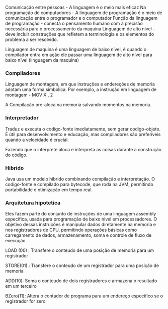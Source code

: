 Comunicação entre pessoas - A linguagem é o meio mais eficaz
Na programação de computadores - A linguagem de programação é o meio de comunicação entre o programador e o computador
Função da linguagem de programação - conecta o pensamento humano com a precisão necessária para o processamento da maquina
Linguagem de alto nível - deve incluir construções que refletem a terminologia e os elementos do problema a ser resolvido.

Linguagem de maquina é uma linguagem de baixo nível, é quando o compilador entra em ação ele passar uma linguagem de alto nível para baixo nível (linguagem da maquina)
### Compiladores
Linguagem de montagem, em que instruções e endereções de memoria adotam uma forma simbolica. Por exemplo, a instrução em linguagem de montagem - MOV X , 2

A Compilação pre-aloca na memoria salvando momentos na memoria.
### Interpretador
Traduz e  executa o codigo-fonte imediatamente, sem gerar codigo-objeto. É útil para desenvolvimento e educação, mas compiladores são preferíveis quando a velocidade é crucial.

Fazendo que o interprete aloca e interpreta as coisas durante a construção do código.

### Hibrido
Java usa um modelo hibrido combinando compilação e interpretação. O codigo-fonte é compilado para bytecode, que roda na JVM, permitindo portabilidade e otimização em tempo real.

### Arquitetura hipotetica
Eles fazem parte do conjunto de instruções de uma linguagem assembly especifica, usada para programação de baixo nivel em processadores. O objetivo dessas instruções é manipular dados diretamente na memoria e nos registradores de CPU, permitindo operações básicas como carregamento de dados, armazenamento, soma e controle de fluxo de execução

LOAD (00) : Transfere o conteudo de uma posição de memoria para um registrador

STORE(01) : Transfere o conteudo de um registrador para uma posição de memoria

ADD(10): Soma o conteudo de dois registradores e armazena o resultado em um terceiro

BZero(11): Altera o contador de programa para um endereço especifico se o registrador for zero